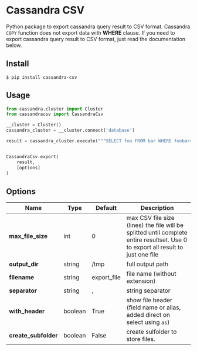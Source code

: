 # Cassandra CSV
Python package to export cassandra query result to CSV format.
Cassandra `COPY` function does not export data with **WHERE** clause. If you need to export cassandra query result to CSV format, just read the documentation below.

## Install
```shell
$ pip install cassandra-csv
```

## Usage
```python
from cassandra.cluster import Cluster
from cassandracsv import CassandraCsv

__cluster = Cluster()
cassandra_cluster = __cluster.connect('database')

result = cassandra_cluster.execute("""SELECT foo FROM bar WHERE foobar=2""")


CassandraCsv.export(
    result,
    [options]
)
```

## Options
|Name| Type | Default |  Description |
|--|--|--|--|
| **max_file_size** | int | 0 | max CSV file size (lines) the file will be splitted until complete entire resultset. Use 0 to export all result to just one file |
| **output_dir** | string | /tmp | full output path
| **filename** | string | export_file | file name (without extension)
| **separator** | string | , | string separator
| **with_header** | boolean | True | show file header (field name or alias, added direct on select using `as`)
| **create_subfolder** | boolean | False | create sulfolder to store files.
